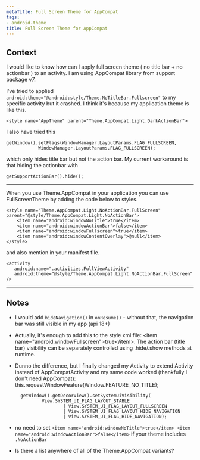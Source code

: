 ```yaml
---
metaTitle: Full Screen Theme for AppCompat
tags:
- android-theme
title: Full Screen Theme for AppCompat
---
```


## Context

I would like to know how can I apply full screen theme ( no title bar + no actionbar ) to an activity. I am using AppCompat library from support package v7. 


I've tried to applied `android:theme="@android:style/Theme.NoTitleBar.Fullscreen"` to my specific activity but it crashed. I think it's because my application theme is like this.



```
<style name="AppTheme" parent="Theme.AppCompat.Light.DarkActionBar">

```

I also have tried this 



```
getWindow().setFlags(WindowManager.LayoutParams.FLAG_FULLSCREEN,
            WindowManager.LayoutParams.FLAG_FULLSCREEN);

```

which only hides title bar but not the action bar. 
My current workaround is that hiding the actionbar with 



```
getSupportActionBar().hide();

```


---

When you use Theme.AppCompat in your application you can use FullScreenTheme by adding the code below to styles.



```
<style name="Theme.AppCompat.Light.NoActionBar.FullScreen" parent="@style/Theme.AppCompat.Light.NoActionBar">
    <item name="android:windowNoTitle">true</item>
    <item name="android:windowActionBar">false</item>
    <item name="android:windowFullscreen">true</item>
    <item name="android:windowContentOverlay">@null</item>
</style>

```

and also mention in your manifest file.



```
<activity
   android:name=".activities.FullViewActivity"
   android:theme="@style/Theme.AppCompat.Light.NoActionBar.FullScreen" 
/>

```


---

## Notes

- I would add `hideNavigation()` in `onResume()` - without that, the navigation bar was still visible in my app (api 18+)
- Actually, it's enough to add this to the style xml file: &lt;item name="android:windowFullscreen"&gt;true&lt;/item&gt;. The action bar (title bar) visibility can be separately controlled using .hide/.show methods at runtime.
- Dunno the difference, but I finally changed my Activity to extend Activity instead of AppCompatActivity and my same code worked (thankfully I don't need AppCompat):        this.requestWindowFeature(Window.FEATURE_NO_TITLE);

        getWindow().getDecorView().setSystemUiVisibility(
                View.SYSTEM_UI_FLAG_LAYOUT_STABLE
                        | View.SYSTEM_UI_FLAG_LAYOUT_FULLSCREEN
                        | View.SYSTEM_UI_FLAG_LAYOUT_HIDE_NAVIGATION
                        | View.SYSTEM_UI_FLAG_HIDE_NAVIGATION);
- no need to set `<item name="android:windowNoTitle">true</item>
    <item name="android:windowActionBar">false</item>` if your theme includes `.NoActionBar`
- Is there a list anywhere of all of the Theme.AppCompat variants?
